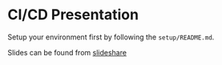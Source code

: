 # CI/CD Presentation

Setup your environment first by following the `setup/README.md`.

Slides can be found from [slideshare](https://www.slideshare.net/jerryjalava/cicd-stop-wasting-time-automate-your-deployments)
